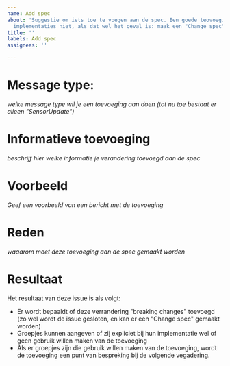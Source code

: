 ```yaml
---
name: Add spec
about: 'Suggestie om iets toe te voegen aan de spec. Een goede teovoeging breekt bestaande
  implementaties niet, als dat wel het geval is: maak een "Change spec" issue.'
title: ''
labels: Add spec
assignees: ''

---
```


# Message type:
*welke message type wil je een toevoeging aan doen (tot nu toe bestaat er alleen "SensorUpdate")*

# Informatieve toevoeging
*beschrijf hier welke informatie je verandering toevoegd aan de spec*

# Voorbeeld
*Geef een voorbeeld van een bericht met de toevoeging*

# Reden
*waaarom moet deze toevoeging aan de spec gemaakt worden*

# Resultaat
Het resultaat van deze issue is als volgt:
- Er wordt bepaaldt of deze verrandering "breaking changes" toevoegd (zo wel wordt de issue gesloten, en kan er een "Change spec" gemaakt worden)
- Groepjes kunnen aangeven of zij expliciet bij hun implementatie wel of geen gebruik willen maken van de toevoeging
- Als er groepjes zijn die gebruik willen maken van de toevoeging, wordt de toevoeging een punt van  bespreking bij de volgende vegadering.
